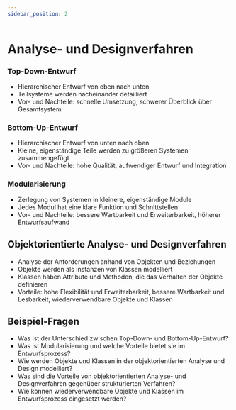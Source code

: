 ```yaml
---
sidebar_position: 2
---
```


# Analyse- und Designverfahren

<!-- Strukturierte Analyse- und Designverfahren
anwenden können

-   Top-Down-Entwurf
-   Bottom-Up-Entwurf
-   Modularisierung

Objektorientierte Analyse- und Designverfahren
anwenden können -->

### Top-Down-Entwurf

-   Hierarchischer Entwurf von oben nach unten
-   Teilsysteme werden nacheinander detailliert
-   Vor- und Nachteile: schnelle Umsetzung, schwerer Überblick über Gesamtsystem

### Bottom-Up-Entwurf

-   Hierarchischer Entwurf von unten nach oben
-   Kleine, eigenständige Teile werden zu größeren Systemen zusammengefügt
-   Vor- und Nachteile: hohe Qualität, aufwendiger Entwurf und Integration

### Modularisierung

-   Zerlegung von Systemen in kleinere, eigenständige Module
-   Jedes Modul hat eine klare Funktion und Schnittstellen
-   Vor- und Nachteile: bessere Wartbarkeit und Erweiterbarkeit, höherer Entwurfsaufwand

## Objektorientierte Analyse- und Designverfahren

-   Analyse der Anforderungen anhand von Objekten und Beziehungen
-   Objekte werden als Instanzen von Klassen modelliert
-   Klassen haben Attribute und Methoden, die das Verhalten der Objekte definieren
-   Vorteile: hohe Flexibilität und Erweiterbarkeit, bessere Wartbarkeit und Lesbarkeit, wiederverwendbare Objekte und Klassen

## Beispiel-Fragen

-   Was ist der Unterschied zwischen Top-Down- und Bottom-Up-Entwurf?
-   Was ist Modularisierung und welche Vorteile bietet sie im Entwurfsprozess?
-   Wie werden Objekte und Klassen in der objektorientierten Analyse und Design modelliert?
-   Was sind die Vorteile von objektorientierten Analyse- und Designverfahren gegenüber strukturierten Verfahren?
-   Wie können wiederverwendbare Objekte und Klassen im Entwurfsprozess eingesetzt werden?
